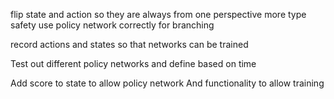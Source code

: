
flip state and action so they are always from one perspective
more type safety
use policy network correctly for branching


record actions and states so that networks can be trained

Test out different policy networks and define based on time

Add score to state to allow policy network
And functionality to allow training


